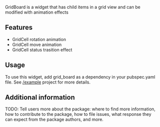 
GridBoard is a widget that has child items in a grid view and can be modified with animation effects

## Features

- GridCell rotation animation
- GridCell move animation
- GridCell status trasition effect


## Usage

To use this widget, add grid_board as a dependency in your pubspec.yaml file.
See [/example](/example) project for more details.


## Additional information

TODO: Tell users more about the package: where to find more information, how to 
contribute to the package, how to file issues, what response they can expect 
from the package authors, and more.
